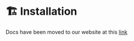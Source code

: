 # 🏗️ Installation

Docs have been moved to our website at this [link](https://tomatophp.com/en/open-source/filament-media-manager)
